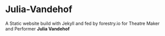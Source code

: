# Julia-Vandehof

A Static website build with Jekyll and fed by forestry.io for Theatre Maker and Performer __Julia Vandehof__

